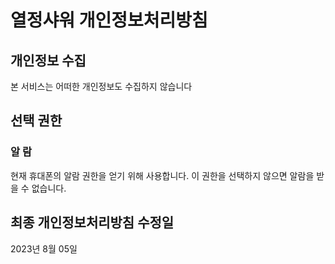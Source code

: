 # 열정샤워 개인정보처리방침

## 개인정보 수집
본 서비스는 어떠한 개인정보도 수집하지 않습니다

## 선택 권한
### 알 람
현재 휴대폰의 알람 권한을 얻기 위해 사용합니다. 이 권한을 선택하지 않으면 알람을 받을 수 없습니다.

## 최종 개인정보처리방침 수정일
2023년 8월 05일
